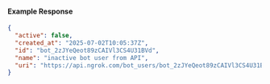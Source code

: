 <!-- Code generated for API Clients. DO NOT EDIT. -->

#### Example Response

```json
{
  "active": false,
  "created_at": "2025-07-02T10:05:37Z",
  "id": "bot_2zJYeQeot89zCAIVl3CS4U31BVd",
  "name": "inactive bot user from API",
  "uri": "https://api.ngrok.com/bot_users/bot_2zJYeQeot89zCAIVl3CS4U31BVd"
}
```
